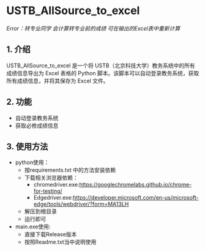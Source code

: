 # USTB_AllSource_to_excel

*Error：转专业同学 会计算转专业前的成绩 可在输出的Excel表中重新计算*

## 1. 介绍

USTB_AllSource_to_excel 是一个将 USTB（北京科技大学）教务系统中的所有成绩信息导出为 Excel 表格的 Python 脚本。该脚本可以自动登录教务系统，获取所有成绩信息，并将其保存为 Excel 文件。

## 2. 功能

- 自动登录教务系统
- 获取必修成绩信息

## 3. 使用方法
- python使用：
  - 按requirements.txt 中的方法安装依赖
  - 下载相关浏览器依赖：
    - chromedriver.exe:https://googlechromelabs.github.io/chrome-for-testing/
    - Edgedriver.exe:https://developer.microsoft.com/en-us/microsoft-edge/tools/webdriver/?form=MA13LH
  - 解压到根目录
  - 运行即可
- main.exe使用:
  - 直接下载Release版本
  - 按照Readme.txt当中说明使用